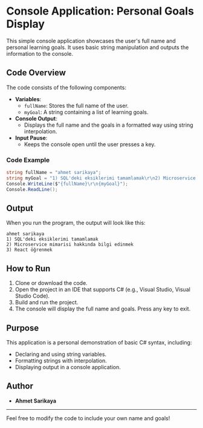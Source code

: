 # Console Application: Personal Goals Display

This simple console application showcases the user's full name and personal learning goals. It uses basic string manipulation and outputs the information to the console.

## Code Overview

The code consists of the following components:

- **Variables**:
  - `fullName`: Stores the full name of the user.
  - `myGoal`: A string containing a list of learning goals.
- **Console Output**:
  - Displays the full name and the goals in a formatted way using string interpolation.
- **Input Pause**:
  - Keeps the console open until the user presses a key.

### Code Example

```csharp
string fullName = "ahmet sarikaya";
string myGoal = "1) SQL'deki eksiklerimi tamamlamak\r\n2) Microservice mimarisi hakkında bilgi edinmek\r\n3) React öğrenmek";
Console.WriteLine($"{fullName}\r\n{myGoal}");
Console.ReadLine();
```

## Output

When you run the program, the output will look like this:

```
ahmet sarikaya
1) SQL'deki eksiklerimi tamamlamak
2) Microservice mimarisi hakkında bilgi edinmek
3) React öğrenmek
```

## How to Run

1. Clone or download the code.
2. Open the project in an IDE that supports C# (e.g., Visual Studio, Visual Studio Code).
3. Build and run the project.
4. The console will display the full name and goals. Press any key to exit.

## Purpose

This application is a personal demonstration of basic C# syntax, including:

- Declaring and using string variables.
- Formatting strings with interpolation.
- Displaying output in a console application.

## Author

- **Ahmet Sarikaya**

---

Feel free to modify the code to include your own name and goals!
